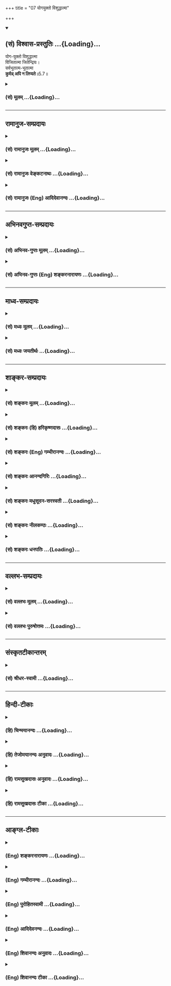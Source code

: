 +++
title = "07 योगयुक्तो विशुद्धात्मा"

+++
<div class="js_include" newlevelforh1="2" title="(सं) विश्वास-प्रस्तुतिः" unfilled url="/purANam_vaiShNavam/mahAbhAratam/06-bhIShma-parva/03-bhagavad-gItA-parva/saMskRtam/vishvAsa-prastutiH/05_karma-saMnyAsa-yogaH/07_yogayukto_vishudd.md">
<details open><summary><h2>(सं) विश्वास-प्रस्तुतिः ...{Loading}...</h2></summary>

योग-युक्तो विशुद्धात्मा  
विजितात्मा जितेन्द्रियः।  
सर्वभूतात्म-भूतात्मा  
**कुर्वन्न् अपि न लिप्यते**॥5.7॥
</details>
</div>
<div class="js_include collapsed" newlevelforh1="3" title="(सं) मूलम्" unfilled url="/purANam_vaiShNavam/mahAbhAratam/06-bhIShma-parva/03-bhagavad-gItA-parva/saMskRtam/mUlam/05_karma-saMnyAsa-yogaH/07_yogayukto_vishudd.md">
<details><summary><h3>(सं) मूलम् ...{Loading}...</h3></summary>

योगयुक्तो विशुद्धात्मा विजितात्मा जितेन्द्रियः।  
सर्वभूतात्मभूतात्मा कुर्वन्नपि न लिप्यते।।5.7।।
</details>
</div>


_________________
## रामानुज-सम्प्रदायः
<div class="js_include collapsed" newlevelforh1="3" title="(सं) रामानुजः मूलम्" unfilled url="/purANam_vaiShNavam/mahAbhAratam/06-bhIShma-parva/03-bhagavad-gItA-parva/saMskRtam/rAmAnujaH/mUlam/05_karma-saMnyAsa-yogaH/07_yogayukto_vishudd.md">
<details><summary><h3>(सं) रामानुजः मूलम् ...{Loading}...</h3></summary>

।।5.7।। कर्म**योगयुक्तः** तु शास्त्रीये परमपुरुषाराधनरूपे विशुद्धे कर्मणि
वर्तमानः तेन विशुद्धमनाः **विजितात्मा** स्वाभ्यस्ते कर्मणि
व्याप्तमनस्त्वेन सुखेन विजितमनाः तत एवं **जितेन्द्रियः** कर्तुः
आत्मनोयाथात्म्यानुसन्धाननिष्ठतया **सर्वभूतात्मभूतात्मा। सर्वेषां
देवादिभूतानाम् आत्मभूत आत्मा यस्य असौ सर्वभूतात्मभूतात्मा
आत्मयाथात्म्यम् अनुसन्दधानस्य हि देवादीनां स्वस्य च एकाकार आत्मा
देवादिभेदानां प्रकृतिपरिणामविशेषरूपतया आत्माकारत्वासंभवात्।  
  
प्रकृतिवियुक्तः सर्वत्र देवादिदेहेषु ज्ञानैकाकारतया समानाकार इतिनिर्दोषं
हि समं ब्रह्म (गीता 5।19) इति अनन्तरमेव वक्ष्यते। स एवंभूतः कर्म**
कुर्वन् अपि **अनात्मनि आत्माभिमानेन न** लिप्यते **न संबध्यते अतः अचिरेण
आत्मानम् आप्नोति इत्यर्थः। यतः सौकर्यात् शैघ्र्याच्च कर्मयोग एव श्रेयान्
अतः तदपेक्षितं श्रृणु**

</details>
</div>
<div class="js_include collapsed" newlevelforh1="3" title="(सं) रामानुजः वेङ्कटनाथः" unfilled url="/purANam_vaiShNavam/mahAbhAratam/06-bhIShma-parva/03-bhagavad-gItA-parva/saMskRtam/rAmAnujaH/venkaTanAthaH/05_karma-saMnyAsa-yogaH/07_yogayukto_vishudd.md">
<details><summary><h3>(सं) रामानुजः वेङ्कटनाथः ...{Loading}...</h3></summary>

  
  
।।5.7।। कर्मयोगस्य सुखसाध्यत्वे शीघ्रफलाधिगमे च हेतुरुच्यते योगयुक्तः इति
श्लोकेन। पूर्वावात्मशब्दौ मनोविषयौ जितेन्द्रियसमभिव्याहारात्। योगयुक्तः
इत्यनेनैव सिद्धो विशुद्धमनस्त्वे हेतुःशास्त्रीय इत्यादिनोच्यते।
विशुद्धिरत्र रजस्तमोनिवृत्तिस्तन्मूलरागद्वेषादिकषायनिवृत्तिश्च।
प्राक्समर्थितं स्मारयतिस्वाभ्यस्ते कर्मणीति। प्रधानस्य मनोनिग्रहस्य
वक्तुमुचितत्वात्विजितदेहः इति परव्याख्यानं मन्दमिति भावः।
सर्वेन्द्रियकूटस्थे मनसि जिते बाह्यानीन्द्रियान्तराणि जितानि
भवन्तीत्यभिप्रायेणतत एवेत्युक्तम्।
सर्वभूतेत्याद्युपपादनायकर्तुरित्युक्तम्। प्रथमस्य भूतशब्दस्यात्र
देवादिदेहमात्रविषयतां द्वितीयस्य क्रियात्मतां विग्रहं च
दर्शयतिसर्वेषामिति। भिन्नानामैक्यं हि
विरुद्धमित्यत्राहआत्मयाथात्म्यमिति। अयमभिप्रायः सत्यं न स्वरूपैक्यं
विधीयते तस्य प्रत्यक्षानुमानागमपूर्वापरविरुद्धत्वात् किन्त्वेकाकारत्वं
यथा सर्वस्मिन् गृहे वर्तमानो व्रीहिरयमेवेत्युक्ते तज्जातीत्यत्वमुक्तं
भवति तद्वदत्रापि सर्वस्मिन् देहे वर्तमानोअयमेवात्मा इति प्रयोगेऽपि
देहान्तरवर्तिनामस्य चात्मनः समानत्वमुक्तं भवति। ननु समानत्वमपि
प्रत्यक्षादिविरुद्धन्देवतिर्यग्ब्राह्मणक्षत्ति्रयब्रह्मचारिगृहस्थपण्डितापण्डितशक्ताशक्तधनिकदरिद्रस्थविरतरुणादिनिरवधिकवैषम्यनिर्भरत्वादात्मनाम्
अन्यथाबाह्मणो यजेत श.ब्रा.5।1।5।2 इत्याद्यात्मपर्यन्तशास्त्रीयप्रयोगोऽपि
भज्येतेत्यत्राहदेवादिभेदानामिति। अयं भावः सत्यं देवादिवैषम्यं
प्रामाणिकमेव तत्तु न स्वरूपप्रयुक्तम् तस्य
कर्मोपाधिकप्रकृतिपरिणामभेदनिबन्धनत्वात् शुद्धाकारविवक्षया तु
समानत्वमिहोच्यते इति। साम्यस्यात्र विवक्षितत्वे संवादकमनन्तरमेव
साम्याभिधानं दर्शयतिप्रकृतिवियुक्त इति। कुर्वन्नपि न लिप्यते इत्यत्र न
तावन्निषिद्धं कुर्वन्नपि न दुष्टो भवतीत्युच्यते तथा सति
बहुव्याकोपप्रसङ्गात् न च कर्मयोगं कुर्वन्नपि तेनैव न लिप्यत इति तथा च
सति निष्फलप्रयासत्वेन तस्याननुष्ठानप्रसङ्गात्। अतोऽत्र न केवलं
ज्ञानयोगनिष्ठः अपितु कर्मयोगं कुर्वन्नप्यात्मसाक्षात्काराख्यफलविरोधिना
केनचिन्न लिप्यत इत्येवार्थ
इत्यभिप्रायेणअनात्मन्यात्माभिमानेनेत्याद्युक्तम्। नैव किञ्चित्करोमि  
  

</details>
</div>
<div class="js_include collapsed" newlevelforh1="3" title="(सं) रामानुजः (Eng) आदिदेवानन्दः" unfilled url="/purANam_vaiShNavam/mahAbhAratam/06-bhIShma-parva/03-bhagavad-gItA-parva/saMskRtam/rAmAnujaH/english/AdidevAnandaH/05_karma-saMnyAsa-yogaH/07_yogayukto_vishudd.md">
<details><summary><h3>(सं) रामानुजः (Eng) आदिदेवानन्दः ...{Loading}...</h3></summary>

5.7 But a Karma Yogin remains engaged in the performance of pure actions prescribed by the Sastras, which are of the nature of propitiation of the Supreme Person. By this, he becomes purified in mind. He thus subdues his self, i.e., subdues his mind easily, because his mind is engaged in the virtuous actions he has been performing before. Therefore his senses are subdued. His self is said to have become the self of all beings. Because of his being devoted to contemplation on the true nature of the self, he finds that his self is similar to the self of all beings like gods etc. One who contemplates on the true nature of the self understands that all selves are of the same form or nature. The distinctions obtaining among gods, men etc., cannot pertain to the form of the self, because those distinctions are founded on particular modifications of Prakrti i.e., the bodies of beings. Sri Krsna will teach: 'For the Brahman (an individual self), when untainted, is the same everywhere' (5.19). The meaning of this is that when dissociated from the Prakriti, i.e., the body, the self is of the same nature everywhere, i.e., in the bodies of gods, men etc. It is of the same form of knowledge. The meaning is that one, who has become enlightened in this way, active though he be, is not tainted on account of erroneously conceiving what is other than the self (the body) as the self. He is not at all associated therewith. Therefore, he attains the self without any delay. As Karma Yoga is superior to Jnana Yoga because it is more easily pursued and is more rapidly efficacious in securing the fruits, listen to its reirement:

</details>
</div>


_________________
## अभिनवगुप्त-सम्प्रदायः
<div class="js_include collapsed" newlevelforh1="3" title="(सं) अभिनव-गुप्तः मूलम्" unfilled url="/purANam_vaiShNavam/mahAbhAratam/06-bhIShma-parva/03-bhagavad-gItA-parva/saMskRtam/abhinava-guptaH/mUlam/05_karma-saMnyAsa-yogaH/07_yogayukto_vishudd.md">
<details><summary><h3>(सं) अभिनव-गुप्तः मूलम् ...{Loading}...</h3></summary>

।।5.7 5.11।। योगयुक्त इत्यादि आत्मसिद्धये इत्यन्तम्। सर्वभूतानामात्मभूतः
आत्मा यस्य स सर्वमपि कुर्वाणो न लिप्यते अकरणप्रतिषेधारूढत्वात्। अत एव
दर्शनादीनि कुर्वन्नपि असौ एवं धारयति प्रतिपत्तिदार्ढ्येन निश्चिनुते
चक्षुरादीनामिन्द्रियाणां यदि स्वविषयेषु प्रवृत्तिः मम किमायातम् न हि
अन्यस्य कृतेनापरस्य +++(S अन्यस्य कृतेनान्यस्य अन्यकृतेन परस्य)+++ लेपः इति।
तदेव ब्रह्मणि कर्मणां समर्पणम्। अत्र चिह्नम् अस्य गतसङ्गता। अतो न
लिप्यते। योगिनश्च केवलैः सङ्गरहितैः परस्परानपेक्षिभिश्च कायादिभिः
कुर्वन्ति कर्माणि सङ्गाभावात्।

</details>
</div>
<div class="js_include collapsed" newlevelforh1="3" title="(सं) अभिनव-गुप्तः (Eng) शङ्करनारायणः" unfilled url="/purANam_vaiShNavam/mahAbhAratam/06-bhIShma-parva/03-bhagavad-gItA-parva/saMskRtam/abhinava-guptaH/english/shankaranArAyaNaH/05_karma-saMnyAsa-yogaH/07_yogayukto_vishudd.md">
<details><summary><h3>(सं) अभिनव-गुप्तः (Eng) शङ्करनारायणः ...{Loading}...</h3></summary>

5৷৷7 See Comment under 5.11

</details>
</div>


_________________
## माध्व-सम्प्रदायः
<div class="js_include collapsed" newlevelforh1="3" title="(सं) मध्वः मूलम्" unfilled url="/purANam_vaiShNavam/mahAbhAratam/06-bhIShma-parva/03-bhagavad-gItA-parva/saMskRtam/madhvaH/mUlam/05_karma-saMnyAsa-yogaH/07_yogayukto_vishudd.md">
<details><summary><h3>(सं) मध्वः मूलम् ...{Loading}...</h3></summary>

।।5.7।। एतदेव प्रपञ्चयति योगयुक्त इति। सर्वभूतात्मभूतः परमेश्वरः।
यच्चाप्नोतीत्यादेः। स आत्मभूतः स्वसमीपं प्रत्यादानादिकर्ता यस्य स
सर्वभूतात्मभूतात्मा।

</details>
</div>
<div class="js_include collapsed" newlevelforh1="3" title="(सं) मध्वः जयतीर्थः" unfilled url="/purANam_vaiShNavam/mahAbhAratam/06-bhIShma-parva/03-bhagavad-gItA-parva/saMskRtam/madhvaH/jayatIrthaH/05_karma-saMnyAsa-yogaH/07_yogayukto_vishudd.md">
<details><summary><h3>(सं) मध्वः जयतीर्थः ...{Loading}...</h3></summary>

।।5.7।। प्रकृतप्रमेयस्य समाप्तत्वादुत्तरस्य वैयर्थ्यमाशङ्क्याह
**एतदेवे**ति। योगयुक्तस्य सन्न्यासस्य महाफलत्वमेव। प्रपञ्चनं चयो न
द्वेष्टि 5।3 इत्यत्रोक्तद्वेषादिवर्जनकारणोपन्यासेनब्रह्माधिगच्छति 5।6
इत्यत्रोक्तब्रह्मज्ञानावान्तरफलोपन्यासेन चेति
ज्ञातव्यम्। सर्वभूतात्मभूतात्मा इत्यनेन जीवस्य परमात्मस्वरूपत्वमुच्यत
इत्यन्यथाप्रतीतिनिरासायाह **सर्वे**ति। सर्वभूतानामात्मभूतः कथं इत्यत
उक्तं **यच्चे**ति। एतन्निर्वचनमाश्रित्य न स्वरूपत्वमित्यर्थः। स आत्मभूत
इति सर्वभूतात्मभूत
इत्युक्तस्यानुवादः। स्वसमीपंइत्यादिद्वितीयात्मशब्दस्यार्थः। एवं जानन्नत्र
विवक्षितः।

</details>
</div>


_________________
## शाङ्कर-सम्प्रदायः
<div class="js_include collapsed" newlevelforh1="3" title="(सं) शङ्करः मूलम्" unfilled url="/purANam_vaiShNavam/mahAbhAratam/06-bhIShma-parva/03-bhagavad-gItA-parva/saMskRtam/shankaraH/mUlam/05_karma-saMnyAsa-yogaH/07_yogayukto_vishudd.md">
<details><summary><h3>(सं) शङ्करः मूलम् ...{Loading}...</h3></summary>

।।5.7।। योगेन युक्तः **योगयुक्तः विशुद्धात्मा** विशुद्धसत्त्वः
**विजितात्मा** विजितदेहः **जितेन्द्रिय**श्च **सर्वभूतात्मभूतात्मा**
सर्वेषां ब्रह्मादीनां स्तम्बपर्यन्तानां भूतानाम् आत्मभूतः आत्मा
प्रत्यक्चेतनो यस्य सः सर्वभूतात्मभूतात्मा सम्यग्दर्शीत्यर्थः स तत्रैवं
वर्तमानः लोकसंग्रहाय कर्म **कुर्वन्नपि न लिप्यते** न कर्मभिः बध्यते
इत्यर्थः।। न च असौ परमार्थतः करोतीत्यतः

</details>
</div>
<div class="js_include collapsed" newlevelforh1="3" title="(सं) शङ्करः (हि) हरिकृष्णदासः" unfilled url="/purANam_vaiShNavam/mahAbhAratam/06-bhIShma-parva/03-bhagavad-gItA-parva/saMskRtam/shankaraH/hindI/harikRShNadAsaH/05_karma-saMnyAsa-yogaH/07_yogayukto_vishudd.md">
<details><summary><h3>(सं) शङ्करः (हि) हरिकृष्णदासः ...{Loading}...</h3></summary>

।।5.7।। जब यह पुरुष सम्यक् ज्ञानप्राप्तिके उपायरूप योगसे युक्त विशुद्ध
अन्तःकरणवाला विजितात्मा शरीरविजयी जितेन्द्रिय और सब भूतोंमें अपने
आत्माको देखनेवाला अर्थात् जिसका अन्तरात्मा ब्रह्मासे लेकर स्तम्बपर्यन्त
सम्पूर्ण भूतोंका आत्मरूप हो गया हो ऐसा यथार्थ ज्ञानी हो जाता है। तब इस
प्रकार स्थित हुआ वह पुरुष लोकसंग्रह के लिये कर्म करता हुआ भी उनसे लिप्त
नहीं होता अर्थात् कर्मोंसे नहीं बँधता। वास्तवमें वह कुछ करता भी नहीं है
इसलिये आत्माके यथार्थ स्वरूपका नाम तत्त्व है उसको जाननेवाला तत्त्वज्ञानी
परमार्थदर्शी समाहित होकर ऐसे माने कि मैं कुछ भी नहीं करता।

</details>
</div>
<div class="js_include collapsed" newlevelforh1="3" title="(सं) शङ्करः (Eng) गम्भीरानन्दः" unfilled url="/purANam_vaiShNavam/mahAbhAratam/06-bhIShma-parva/03-bhagavad-gItA-parva/saMskRtam/shankaraH/english/gambhIrAnandaH/05_karma-saMnyAsa-yogaH/07_yogayukto_vishudd.md">
<details><summary><h3>(सं) शङ्करः (Eng) गम्भीरानन्दः ...{Loading}...</h3></summary>

5.7 When again, as a means to attain full enlightenment, this person
becomes yoga-yuktah, endowed with yoga; visuddhatma, pure in mind;
vijitatma, controlled in body; jitendriyah, a coneror of the organs; and
sarva-bhutatma-bhutatma, the Self of the selves of all beings-one whose
Self (atma), the inmost consciousness, has become the selves (atma) of
all beings (sarva-bhuta) beginning from Brahma to a clump of grass-,
i.e., fully illumined; (then,) thus continuing in that state, he na
lipyate, does not become tainted; kurvan api, even while performing
actions for preventing mankind from going astray. That is to say, he
does not become bound by actions. And besides, this person does not act
in the real sense. Hence,

</details>
</div>
<div class="js_include collapsed" newlevelforh1="3" title="(सं) शङ्करः आनन्दगिरिः" unfilled url="/purANam_vaiShNavam/mahAbhAratam/06-bhIShma-parva/03-bhagavad-gItA-parva/saMskRtam/shankaraH/AnandagiriH/05_karma-saMnyAsa-yogaH/07_yogayukto_vishudd.md">
<details><summary><h3>(सं) शङ्करः आनन्दगिरिः ...{Loading}...</h3></summary>

।।5.7।। ननु पारिव्राज्यं परिगृह्य श्रवणादिसाधनमसकृदनुतिष्ठतो
लब्धसम्यग्बोधस्यापि यथापूर्वं कर्माण्युपलभ्यन्ते तानि च बन्धहेतवो
भविष्यन्तीत्याशङ्क्य श्लोकान्तरमवतारयति **यदा पुनरिति।**
सम्यग्दर्शनप्राप्त्युपायत्वेन यदा पुनरयं पुरुषो योगयुक्तत्वादिविशेषणः
सम्यग्दर्शी संपद्यते तदा प्रातिभासिकीं प्रवृत्तिमनुसृत्य कुर्वन्नपि न
लिप्यत इति योजना। योगेन नित्यनैमित्तिककर्मानुष्ठानेनेति यावत्।
आदौनित्याद्यनुष्ठानवतो रजस्तमोमलाभ्यामकलुषितं सत्त्वं सिध्यतीत्याह
**विशुद्धेति।** बुद्धिशुद्धौ कार्यकरणसंघातस्यापि स्वाधीनत्वं भवतीत्याह
**विजितेति।** तस्य यथोक्तविशेषणवतो जायते सम्यग्दर्शित्वमित्याह
**सर्वभूतेति।** सम्यग्दर्शिनस्तर्हि कर्मानुष्ठानं कुतस्त्यं तदनुष्ठाने
वा कुतो बन्धविश्लेषसिद्धिरित्याशङ्क्याह **स तत्रेति।** सम्यग्दर्शनं
सप्तम्यर्थः।

</details>
</div>
<div class="js_include collapsed" newlevelforh1="3" title="(सं) शङ्करः मधुसूदन-सरस्वती" unfilled url="/purANam_vaiShNavam/mahAbhAratam/06-bhIShma-parva/03-bhagavad-gItA-parva/saMskRtam/shankaraH/madhusUdana-sarasvatI/05_karma-saMnyAsa-yogaH/07_yogayukto_vishudd.md">
<details><summary><h3>(सं) शङ्करः मधुसूदन-सरस्वती ...{Loading}...</h3></summary>

।।5.7।। ननु कर्मणो बन्धहेतुत्वाद्योगयुक्तो
मुनिर्ब्रह्माधिगच्छतीत्यनुपपन्नमित्यत आह
भगवदर्पणफलाभिसंधिराहित्यादिगुणयुक्तं शास्त्रीयं कर्म योग इत्युच्यते। तेन
योगेन युक्तः पुरुषः प्रथमं विशुद्धात्मा विशुद्धो रजस्तमोभ्यामकलुषित
आत्मान्तःकरणरूपं सत्त्वं यस्य स तथा। निर्मलान्तःकरणः सन् विजितात्मा
स्ववशीकृतदेहः। ततो जितेन्द्रियः स्ववशीकृतसर्वबाह्येन्द्रियः। एतेन
मनूक्तस्त्रिदण्डी कथितःवाग्दण्डोऽथ मनोदण्डः कायदण्डस्तथैव च। यस्यैते
नियता दण्डाः स त्रिदण्डीति कथ्यते।। इति। वागिति बाह्येन्द्रियोपलक्षणम्।
एतादृशस्य तत्त्वज्ञानमवश्यं भवतीत्याह सर्वभूतात्मभूतात्मा सर्वभूत
आत्मभूतश्चात्मा स्वरूपं यस्य स तथा। जडाजडात्मकं सर्वमात्ममात्रं
पश्यन्नित्यर्थः। सर्वेषां भूतानामात्मभूत आत्मा यस्येति व्याख्याने तु
सर्वभूतात्मेत्येतावतैवार्थलाभादात्मभूतेत्यधिकं स्यात्।
सर्वात्मपदयोर्जडाजडपरत्वे तु समञ्जसम्। एतादृशः परमार्थदर्शी कुर्वन्नपि
कर्माणि परदृष्ट्या न लिप्यते तैः कर्मभिः। स्वदृष्ट्या तदभावादित्यर्थः।

</details>
</div>
<div class="js_include collapsed" newlevelforh1="3" title="(सं) शङ्करः नीलकण्ठः" unfilled url="/purANam_vaiShNavam/mahAbhAratam/06-bhIShma-parva/03-bhagavad-gItA-parva/saMskRtam/shankaraH/nIlakaNThaH/05_karma-saMnyAsa-yogaH/07_yogayukto_vishudd.md">
<details><summary><h3>(सं) शङ्करः नीलकण्ठः ...{Loading}...</h3></summary>

।।5.7।।**योगेति।** योगेन निर्विकल्पसमाधिना युक्तो योगयुक्तः। अत एव
विशुद्धात्मा वृत्तिसारूप्यदोषेण हीनः आत्मा प्रत्यक्चेतनो यस्य।
निर्विकल्पावस्थायां केवल एव चेतनोऽस्ति नान्यदेत्युक्तं तदा द्रष्टुः
स्वरूपेऽवस्थानं वृत्तिसारूप्यमितरत्रेति तदा वृत्त्यभावे इतरत्र
वृत्तिकाले इति सौत्रपदद्वयार्थः। अत्र हेतुः। यतोऽयं विजितात्मा
विजितचित्तो जितेन्द्रियश्च। एवं शुद्धस्त्वंपदार्थ उक्तस्तस्य
तत्पदार्थाभेदमाह **सर्वभूतात्मेति।** सर्वेषां भूतानां
ब्रह्मादिस्तम्बपर्यन्तानां वियदादीनां च चेतनाचेतनानामात्मभूतः
उपादानत्वेन स्वरूपभूतः कनकमिव कुण्डलादीनां स्वरूपभूतम्।
कारणानन्यत्वात्कार्यस्य। सर्वभूतात्मभूत आत्मा प्रत्यक्चेतनो यस्य स
सर्वभूतात्मभूतात्मा। यत्तु सर्वेषां भूतानामात्मभूत आत्मा यस्येति भाष्यं
सर्वभूतात्मेत्येतावतैवार्थलाभादात्मभूत इत्यधिकमिति दूषितम्। स्वयं च
सर्वभूत आत्मभूतश्चात्मा यस्येति विग्रहो दर्शितः तत्र संकोचे
कारणाभावात्सर्वपदेनैव चिज्जडयोर्ग्रहे परस्याप्यात्मभूतेत्यधिकमेव।
सर्वभूतश्चेतनाचेतनप्रपञ्चभूत आत्मा यस्येति तत्रापीष्टार्थलाभात् सर्वं च
आत्मानश्च तद्भूत आत्मा यस्येति विगृह्य सर्वात्मभूतात्मेत्येतावतैव सिद्धे
प्रथमभूतपदस्य वैयर्थ्यं च भाष्यमते ब्रह्मादीनां प्रत्यग्भूत आत्मा
यस्येति श्रुत्यैव जीवेशाभेद उच्यते। परस्य तूपादानत्वलिङ्गेन जडसाधारण्येन
जीवस्य ब्रह्माभेदोऽवगम्यत इति विद्वद्भिरविनयः क्षन्तव्यः। यतोऽयं
सर्वेषां प्रत्यगात्मा अतोऽहमिव सोऽपि कुर्वन्नपि न लिप्यते
असङ्गात्मज्ञानात्कर्त्रादेर्बाधितत्वाच्च। व्युत्थाने
तत्प्रतीतावप्युत्खातदंष्ट्रोरगवदबाधकत्वाच्चेत्यर्थः।

</details>
</div>
<div class="js_include collapsed" newlevelforh1="3" title="(सं) शङ्करः धनपतिः" unfilled url="/purANam_vaiShNavam/mahAbhAratam/06-bhIShma-parva/03-bhagavad-gItA-parva/saMskRtam/shankaraH/dhanapatiH/05_karma-saMnyAsa-yogaH/07_yogayukto_vishudd.md">
<details><summary><h3>(सं) शङ्करः धनपतिः ...{Loading}...</h3></summary>

।।5.7।। कस्यचिच्चित्तशुद्य्धा श्रवणादिना कृतसाक्षात्कारस्य
प्रारब्धवशात्कर्मणि स्थितस्य यथापूर्वमुपलभ्यमानानि कर्माणि बन्धकानि न
भवन्तीत्यत आह **योगयुक्त इति।** योगेन पूर्वोक्तेन युक्तः अतएव
विशुद्धान्तःकरणः एतए विजतदेहः अतएव विजितानि वागादीनि इन्द्रियाणि येन सः।
एवंभूतोऽधिकारी लक्षणसंपन्नः सर्वेषां ब्रह्मादिस्तम्बपर्यन्तानां
भूतानामात्मभूत आत्मा प्रत्यक्चेतनो यस्य सः।
अखण्डात्मसाक्षात्कारवानित्यर्थः। यत्तु कैश्चिद्भाष्योक्तं विग्रहं
सर्वभूतात्मेत्येतावतैवार्थलाभादात्मभूतेत्यधिकं स्यादित्यापत्त्या
दूषयित्वा सर्वभूतो जडभूत आत्मभूतोऽजडभूतश्च आत्मा यस्येति च विग्रहः
प्रदर्शितस्तत्प्रामादिकम्। कृत्स्त्रवाचिनः सर्वपदादेव जडाजडग्रहे
सर्वभूतात्मेत्येतावतैवेष्टमाभे आधिक्यस्य तुल्यत्वात्।
सर्वमचेतनमात्मानश्चेतनास्तद्भूत आत्मा यस्येति विगृह्य
सर्वात्मभूतात्मेत्येतावतैवेष्टार्थे सिद्धे प्रथमभूतपदवैयर्थ्य
प्रसङ्गाच्च। किंच भाष्यमते ब्रह्मादीनां प्रत्यगात्मभूत आत्मा यस्येति
श्रुत्यैवात्मपरमात्मनोरैक्यमुच्यते। तव मते तु उपादानत्वलिङ्गेन
जडसाधारण्येनात्मनः परमात्माभेदो गम्यत इत्यत आचार्योक्तमेव रमणीयम्। स
लोकंसग्रहार्थं कुर्वन्नपि न लिप्यते। योगयुक्तो न कर्मभिर्बध्यत इत्यर्थः।
युत्तु ननु योगयुक्तस्य सत्त्वशुद्धौ जातायामपि सर्वकर्मसंन्यासे कृते
नित्याकरणजनितप्रत्यवायलक्षणो लेप आपद्येतेत्याशङ्क्याह **योगयुक्त इति।**
अकुर्वन्नापि न लिप्यते। नित्याकरणोत्थेन दोषेणन स्पृश्यत इत्यर्थः। तत्र
हेतुमाह। सर्वेषां ब्रह्मादिस्थावरान्तानां भूतानां योऽनुस्यूत
आत्माऽसंङ्गोदासीनचिद्रूपस्तं भूतः प्राप्तस्तदैक्यज्ञानवानात्भान्तःकरणै
यस्येति तदुपेक्ष्यम्। कतमसतः सज्जायत इति
श्रुतिमनुरुध्याकरणादभावरुपाद्भावरुपस्य
प्रत्यवायस्यानुत्पत्तेराचार्यैरसकृदुक्तत्वात्सर्वेत्यादेरार्जवेन
भाष्योक्तमार्गेणोक्तार्थलाभे संभवति क्लिष्टकल्पनाया अन्याय्यत्वात्।
योगेन निर्विकल्पसमाधिना युक्त इत्याद्युपेक्ष्यं
प्रकरणविरोधस्योक्तत्वात्।

</details>
</div>


_________________
## वल्लभ-सम्प्रदायः
<div class="js_include collapsed" newlevelforh1="3" title="(सं) वल्लभः मूलम्" unfilled url="/purANam_vaiShNavam/mahAbhAratam/06-bhIShma-parva/03-bhagavad-gItA-parva/saMskRtam/vallabhaH/mUlam/05_karma-saMnyAsa-yogaH/07_yogayukto_vishudd.md">
<details><summary><h3>(सं) वल्लभः मूलम् ...{Loading}...</h3></summary>

।।5.7।। स्वमतस्फोरणार्थं तद्योगिनं लक्षयति त्रिभिः।
त्रिगुणातीतत्वात्तस्येतिभावेन योगयुक्त इति।

</details>
</div>
<div class="js_include collapsed" newlevelforh1="3" title="(सं) वल्लभः पुरुषोत्तमः" unfilled url="/purANam_vaiShNavam/mahAbhAratam/06-bhIShma-parva/03-bhagavad-gItA-parva/saMskRtam/vallabhaH/puruShottamaH/05_karma-saMnyAsa-yogaH/07_yogayukto_vishudd.md">
<details><summary><h3>(सं) वल्लभः पुरुषोत्तमः ...{Loading}...</h3></summary>

  
  
।।5.7।। ननु ब्रह्मप्राप्तिरेवोत्तमा तदा भक्त्यैव तत्सिद्धिरिति
नियतस्वफलभोगकारककर्मकरणं किम्प्रयोजनकं इत्याशङ्क्याह योगयुक्त इति।
योगयुक्तो मत्संयोगात्मवान्। विशुद्धात्मा विशेषेण शुद्ध आत्मा अन्तःकरणं
कामादिभावरहितं यस्य। विजितात्मा विजितो वशीकृत आत्मा भगवत्स्वरूपं येन।
जितेन्द्रियः जितानि इन्द्रियाणि स्वभोगादिरूपाणि येन। सर्वभूतात्मा
सर्वभूतात्मरूपो भगवान् स एवात्मा स्वरूपं यस्य तादृशोमदाज्ञया
लोकसङ्ग्रहार्थ कर्म कुर्वन्न लिप्यते तत्फलभोगेन न बध्यते।  
  

</details>
</div>


_________________
## संस्कृतटीकान्तरम्
<div class="js_include collapsed" newlevelforh1="3" title="(सं) श्रीधर-स्वामी" unfilled url="/purANam_vaiShNavam/mahAbhAratam/06-bhIShma-parva/03-bhagavad-gItA-parva/saMskRtam/shrIdhara-svAmI/05_karma-saMnyAsa-yogaH/07_yogayukto_vishudd.md">
<details><summary><h3>(सं) श्रीधर-स्वामी ...{Loading}...</h3></summary>

।।5.7।। कर्मयोगादिक्रमेण ब्रह्माधिगमे सत्यपि तदुपरितनेन कर्मणा बन्धः
स्यादेवेत्याशङ्क्याह **योगयुक्त इति।** योगेन युक्तोऽतो विशुद्ध आत्मा
चित्तं यस्यातएव विजित आत्मा शरीरं येन। अतएव विजितानीन्द्रियाणि येन।
ततश्च सर्वेषां भूतानामात्मभूत आत्मा यस्य सः। लोकसंग्रहार्थं स्वाभाविकं
वा कर्म कुर्वन्नपि न लिप्यते तैर्न बध्यते।

</details>
</div>


_________________
## हिन्दी-टीकाः
<div class="js_include collapsed" newlevelforh1="3" title="(हि) चिन्मयानन्दः" unfilled url="/purANam_vaiShNavam/mahAbhAratam/06-bhIShma-parva/03-bhagavad-gItA-parva/hindI/chinmayAnandaH/05_karma-saMnyAsa-yogaH/07_yogayukto_vishudd.md">
<details><summary><h3>(हि) चिन्मयानन्दः ...{Loading}...</h3></summary>

।।5.7।। पूर्व श्लोक में संक्षेप में वर्णन है कि कर्मयोग पालन करने पर
चित्तशुद्धि प्राप्त होकर साधक ध्यानाभ्यास की सहायता से ब्रह्म को प्राप्त
कर लेता है। वर्तमान की परिच्छिन्नता एवं बन्धनों को तोड़कर अनन्तस्वरूप की
प्राप्ति के प्रयत्न में जो आन्तरिक परिवर्तन साधक में होता है उसका
युक्तियुक्त विस्तृत विवेचन इस श्लोक में किया गया है। कर्मयोग से युक्त
पुरुष अन्तकरण की शुद्धि प्राप्त करता है जिसका अर्थ है अधिकसेअधिक मन की
आन्तरिक शान्ति। मन का कमसेकम क्षुब्ध होना उसकी शुद्धि का द्योतक है। इसे
ही दूसरे शब्दों में कहते हैं वासनाओं का क्षीण होना। विक्षेप की कारणरूप
वासनाओं का क्षय होने पर स्वाभाविक रूप से वह पुरुष संतुलित बन जाता है। ऐसे
शुद्धान्तकरण सम्पन्न कर्मयोगी के लिए इन्द्रियों पर संयम रखना बच्चों का
खेल बन जाता है। वह स्वेच्छा से इन्द्रियों को विषयों में प्रवृत्त कर सकता
है और निवृत्त भी। जिस साधक को अपने शरीर मन एवं बुद्धि पर पूर्ण संयम है
वह ध्यान की सर्वोच्च साधना के लिए योग्यतम है। निदिध्यासन में आने वाले
मुख्य विघ्न ये ही हैं वैषयिक प्रवृत्ति मन के विक्षेप एवं अतृप्त इच्छाएं।
एक बार इन शृंखलाओं को तोड़ देने पर ध्यान सहज और सुलभ बन जाता है फिर साधक
को आत्मा का साक्षात् अनुभव तत्काल और उसकी सम्पूर्णता में होता
है। आत्मानुभूति आंशिक रूप में नहीं हो सकती। यदि साधक केवल स्वयं को दिव्य
और शुद्ध स्वरूप अनुभव करे और अन्यों को नहीं तो उसका अनुभव वास्तविक और
प्रामाणिक नहीं कहा जा सकता। सम्यक् दर्शन को प्राप्त हुये पुरुष के लिए तो
शुद्ध आत्मा सर्वत्र एवं समस्त कालों में व्याप्त है। इस आध्यात्मिक दृष्टि
से जगत् को देखने पर उसे सर्वत्र सम्पूर्ण प्राणियों में नित्य आत्मा का ही
दर्शन होता है। ऐसे ज्ञानी पुरुष को ही यहाँ सर्वभूतात्मभूतात्मा कहा गया
है जिसका अर्थ है वह पुरुष जिसकी आत्मा ही सर्वभूतों की आत्मा है। जब एक
तरंग अपने वास्तविक समुद्र स्वरूप को पहचान लेती है तब ज्ञान में स्थित उस
तरंग के लिए कोई भी अन्य तरंग समुद्र से भिन्न नहीं हो सकती। आत्मानुभूति
में स्थित हुआ पुरुष जब जगत् में कर्म करता है तब वे कर्म वासना के रूप में
प्रतिफल उत्पन्न नहीं करते। कर्मफलों का बन्धन केवल अहंकार को ही हो सकता
है और ज्ञानी पुरुष में उसी का अभाव होने के कारण कर्म उसे किस प्रकार
लिप्त कर सकते हैं प्रवाहित जल पर लिखने के समान ही ज्ञानी पुरुष के कर्म
उसके चित्त पर वासनाएँ नहीं उत्पन्न करते। भगवान् श्रीकृष्ण कर्मयोग के
सिद्धान्त का पुनपुन प्रतिपादन करते हैं। इस श्लोक से भी स्पष्ट होता है कि
अहंकार और स्वार्थ से प्रेरित होकर किये गये कर्मं ही वासना उत्पन्न करके
बुद्धि की विवेकशक्ति को धूमिल कर देते हैं जिसके कारण मनुष्य को अपने
स्वयंसिद्ध शुद्ध दिव्य स्वरूप का अनुभव नहीं हो पाता। सर्वव्यापी परमात्मा
के अनुभव में स्थित सिद्ध पुरुष का जीवन की ओर देखने का क्या दृष्टिकोण
होगा भगवान् कहते हैं

</details>
</div>
<div class="js_include collapsed" newlevelforh1="3" title="(हि) तेजोमयानन्दः अनुवादः" unfilled url="/purANam_vaiShNavam/mahAbhAratam/06-bhIShma-parva/03-bhagavad-gItA-parva/hindI/tejomayAnandaH/anuvAdaH/05_karma-saMnyAsa-yogaH/07_yogayukto_vishudd.md">
<details><summary><h3>(हि) तेजोमयानन्दः अनुवादः ...{Loading}...</h3></summary>

।।5.7।। जो पुरुष योगयुक्त, विशुद्ध अन्तकरण वाला, शरीर को वश में किये
हुए, जितेन्द्रिय तथा भूतमात्र में स्थित आत्मा के साथ एकत्व अनुभव किये
हुए है वह कर्म करते हुए भी उनसे लिप्त नहीं होता।।

</details>
</div>
<div class="js_include collapsed" newlevelforh1="3" title="(हि) रामसुखदासः अनुवादः" unfilled url="/purANam_vaiShNavam/mahAbhAratam/06-bhIShma-parva/03-bhagavad-gItA-parva/hindI/rAmasukhadAsaH/anuvAdaH/05_karma-saMnyAsa-yogaH/07_yogayukto_vishudd.md">
<details><summary><h3>(हि) रामसुखदासः अनुवादः ...{Loading}...</h3></summary>

।।5.7।। जिसकी इन्द्रियाँ अपने वशमें हैं, जिसका अन्तःकरण निर्मल है, जिसका
शरीर अपने वशमें है और सम्पूर्ण प्राणियोंकी आत्मा ही जिसकी आत्मा है, ऐसा
कर्मयोगी कर्म करते हुए भी लिप्त नहीं होता।

</details>
</div>
<div class="js_include collapsed" newlevelforh1="3" title="(हि) रामसुखदासः टीका" unfilled url="/purANam_vaiShNavam/mahAbhAratam/06-bhIShma-parva/03-bhagavad-gItA-parva/hindI/rAmasukhadAsaH/TIkA/05_karma-saMnyAsa-yogaH/07_yogayukto_vishudd.md">
<details><summary><h3>(हि) रामसुखदासः टीका ...{Loading}...</h3></summary>

5.7।।***व्याख्या--*'जितेन्द्रियः'** इन्द्रियाँ वशमें होनेका तात्पर्य
है--इन्द्रियोंका राग-द्वेषसे रहित होना। राग-द्वेषसे रहित होनेपर
इन्द्रियोंमें मनको विचलित करनेकी शक्ति नहीं रहती **(टिप्पणी प₀ 287.1)**।
साधक उनको अपने मनके अनुकूल चाहे जहाँ लगा सकता है। कर्मयोगके साधकके लिये
इन्द्रियोंका वशमें होना आवश्यक है। इसीलिये भगवान् कर्मयोगके प्रकरणमें
इन्द्रियोंको वशमें करनेकी बात विशेषरूपसे कहते हैं;
जैसे--**'यस्त्विन्द्रियाणि मनसा नियम्य'** (3। 7)
;**'तस्मात्त्वमिन्द्रियाण्यादौ नियम्य'** (3। 41)। कर्मयोगीका कर्मोंके
साथ अधिक सम्बन्ध रहता है; इसलिये इन्द्रियाँ वशमें न होनेसे उसके विचलित
होनेकी सम्भावना रहती है। कर्मयोगके साधनमें दूसरोंके हितके लिये सेवारूपसे
कर्तव्य-कर्म करना आवश्यक है, जिसके लिये इन्द्रियोंका वशमें होना बहुत
जरूरी है। इन्द्रियाँ वशमें हुए बिना कर्मयोगका साधन होना कठिन है।

</details>
</div>


_________________
## आङ्ग्ल-टीकाः
<div class="js_include collapsed" newlevelforh1="3" title="(Eng) शङ्करनारायणः" unfilled url="/purANam_vaiShNavam/mahAbhAratam/06-bhIShma-parva/03-bhagavad-gItA-parva/english/shankaranArAyaNaH/05_karma-saMnyAsa-yogaH/07_yogayukto_vishudd.md">
<details><summary><h3>(Eng) शङ्करनारायणः ...{Loading}...</h3></summary>

5.7. A master of Yoga, whose self (mind and intellect) is very pure and is fully subdued, the sense-organs controlled, and Soul is \[realised to be\] the Soul of all beings-he is not stained, eventhough he is a performer \[of actions\].

</details>
</div>
<div class="js_include collapsed" newlevelforh1="3" title="(Eng) गम्भीरानन्दः" unfilled url="/purANam_vaiShNavam/mahAbhAratam/06-bhIShma-parva/03-bhagavad-gItA-parva/english/gambhIrAnandaH/05_karma-saMnyAsa-yogaH/07_yogayukto_vishudd.md">
<details><summary><h3>(Eng) गम्भीरानन्दः ...{Loading}...</h3></summary>

5.7 Endowed with yoga, \[i.e. devoted to the performance of the nitya and naimittika duties.\] pure in mind, controlled in body, a coneror of the organs, the Self of the selves of all beings-he does not become tainted even while performing actions. \[The construction of the sentence is this: When this person resorts to nitya and naimittika rites and duties as a means to the achievement of fully Illumination, and thus becomes fully enlightened, then, even when he acts through the apparent functions of the mind, organs, etc., he does not become afflected.\]

</details>
</div>
<div class="js_include collapsed" newlevelforh1="3" title="(Eng) पुरोहितस्वामी" unfilled url="/purANam_vaiShNavam/mahAbhAratam/06-bhIShma-parva/03-bhagavad-gItA-parva/english/purohitasvAmI/05_karma-saMnyAsa-yogaH/07_yogayukto_vishudd.md">
<details><summary><h3>(Eng) पुरोहितस्वामी ...{Loading}...</h3></summary>

5.7 He who is spiritual, who is pure, who has overcome his senses and his personal self, who has realised his highest Self as the Self of all,
such a one, even though he acts, is not bound by his acts.

</details>
</div>
<div class="js_include collapsed" newlevelforh1="3" title="(Eng) आदिदेवनन्दः" unfilled url="/purANam_vaiShNavam/mahAbhAratam/06-bhIShma-parva/03-bhagavad-gItA-parva/english/AdidevanandaH/05_karma-saMnyAsa-yogaH/07_yogayukto_vishudd.md">
<details><summary><h3>(Eng) आदिदेवनन्दः ...{Loading}...</h3></summary>

5.7 He who follows the Yoga and is pure in self (mind), who has subdued his self and has conered his senses and whose self has become the self of all beings, even while he is acting, he is untainted.

</details>
</div>
<div class="js_include collapsed" newlevelforh1="3" title="(Eng) शिवानन्दः अनुवादः" unfilled url="/purANam_vaiShNavam/mahAbhAratam/06-bhIShma-parva/03-bhagavad-gItA-parva/english/shivAnandaH/anuvAdaH/05_karma-saMnyAsa-yogaH/07_yogayukto_vishudd.md">
<details><summary><h3>(Eng) शिवानन्दः अनुवादः ...{Loading}...</h3></summary>

5.7 He who is devoted to the path of action, whose mind is ite pure, who has conered the self, who has subdued his senses and who realises his Self as the Self in all beings, though acting, is not tainted.

</details>
</div>
<div class="js_include collapsed" newlevelforh1="3" title="(Eng) शिवानन्दः टीका" unfilled url="/purANam_vaiShNavam/mahAbhAratam/06-bhIShma-parva/03-bhagavad-gItA-parva/english/shivAnandaH/TIkA/05_karma-saMnyAsa-yogaH/07_yogayukto_vishudd.md">
<details><summary><h3>(Eng) शिवानन्दः टीका ...{Loading}...</h3></summary>

5.7 योगयुक्तः devoted to the path of action; विशुद्धात्मा a man of purified mind; विजितात्मा one who has conered the self; जितेन्द्रियः one who has subdued his senses; सर्वभूतात्मभूतात्मा one who realises his Self as the Self in all beings; कुर्वन् acting; अपि even; न not; लिप्यते
is tainted.Commentary He who is harmonised by Yoga; i.e.; he who has purified his mind by devotion to the performance of action; who has conered the body and who has subjugated the senses; whose Self is the Self of all beings; he will not be bound by actions although he performs actions for the wellbeing or protection of the masses in orer to set an example to them. (Cf.XVIII.17)

</details>
</div>
